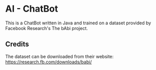 # AI - ChatBot
This is a ChatBot written in Java and trained on a dataset provided by Facebook Research's The bAbi project.

## Credits
The dataset can be downloaded from their website: https://research.fb.com/downloads/babi/
